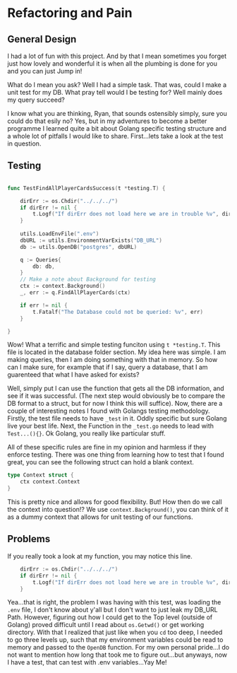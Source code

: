 # Refactoring and Pain

## General Design
I had a lot of fun with this project. And by that I mean sometimes you forget just how lovely and wonderful it is when all the plumbing is done for you and you can just Jump in! 

What do I mean you ask? Well I had a simple task. That was, could I make a unit test for my DB. What pray tell would I be testing for? Well mainly does my query succeed?

I know what you are thinking, Ryan, that sounds ostensibly simply, sure you could do that esily no? Yes, but in my adventures to become a better programme I learned quite a bit about Golang specific testing structure and a whole lot of pitfalls I would like to share. First...lets take a look at the test in question.
## Testing

```Go

func TestFindAllPlayerCardsSuccess(t *testing.T) {

	dirErr := os.Chdir("../../../")
	if dirErr != nil {
		t.Logf("If dirErr does not load here we are in trouble %v", dirErr)
	}
	
	utils.LoadEnvFile(".env")
	dbURL := utils.EnvironmentVarExists("DB_URL")
	db := utils.OpenDB("postgres", dbURL)

	q := Queries{
		db: db,
	}
	// Make a note about Background for testing
	ctx := context.Background()
	_, err := q.FindAllPlayerCards(ctx)

	if err != nil {
		t.Fatalf("The Database could not be queried: %v", err)
	}

}
```

Wow! What a terrific and simple testing funciton using `t *testing.T`. This file is located in the database folder section. My idea here was simple. I am making queries, then I am doing something with that in memory. So how can I make sure, for example that if I say, query a database, that I am guarenteed that what I have asked for exists?

Well, simply put I can use the function that gets all the DB information, and see if it was successful. (The next step would obviously be to compare the DB format to a struct, but for now I think this will suffice). Now, there are a couple of interesting notes I found with Golangs testing methodology. Firstly, the test file needs to have `_test` in it. Oddly specific but sure Golang live your best life. Next, the Function in the `_test.go` needs to lead with `Test...(){}`. Ok Golang, you really like particular stuff. 

All of these specific rules are fine in my opinion and harmless if they enforce testing. There was one thing from learning how to test that I found great, you can see the following struct can hold a blank context. 

```Go
type Context struct {
	ctx context.Context
}
```

This is pretty nice and allows for good flexibility. But! How then do we call the context into question!? We use `context.Background()`, you can think of it as a dummy context that allows for unit testing of our functions.

## Problems
If you really took a look at my function, you may notice this line.

```Go
	dirErr := os.Chdir("../../../")
	if dirErr != nil {
		t.Logf("If dirErr does not load here we are in trouble %v", dirErr)
	}
```
Yea...that is right, the problem I was having with this test, was loading the `.env` file,
 I don't know about y'all but I don't want to just leak my DB_URL Path. However, figuring out how I could get to the Top level (outside of Golang) proved difficult until I read about `os.Getwd()` or get working directory. With that I realized that just like when you `cd` too deep, I needed to go three levels up, such that my environment variables could be read to memory and passed to the `OpenDB` function. For my own personal pride...I do not want to mention how long that took me to figure out...but anyways, now I have a test, that can test with .env variables...Yay Me!
